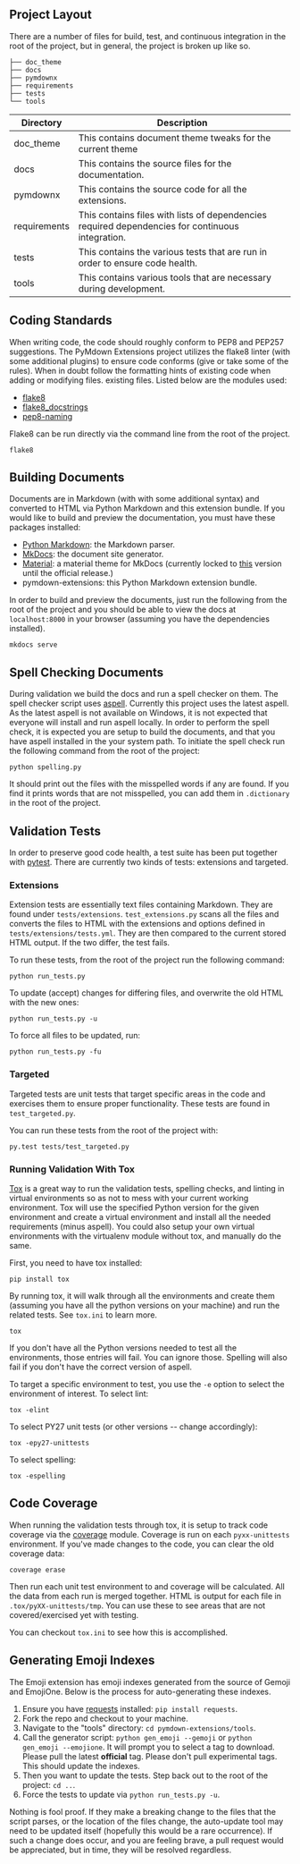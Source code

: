 ## Project Layout

There are a number of files for build, test, and continuous integration in the root of the project, but in general, the project is broken up like so.

```
├── doc_theme
├── docs
├── pymdownx
├── requirements
├── tests
└── tools
```

Directory    | Description
---------    | -----------
doc_theme    | This contains document theme tweaks for the current theme
docs         | This contains the source files for the documentation.
pymdownx     | This contains the source code for all the extensions.
requirements | This contains files with lists of dependencies required dependencies for continuous integration.
tests        | This contains the various tests that are run in order to ensure code health.
tools        | This contains various tools that are necessary during development.

## Coding Standards

When writing code, the code should roughly conform to PEP8 and PEP257 suggestions.  The PyMdown Extensions project utilizes the flake8 linter (with some additional plugins) to ensure code conforms (give or take some of the rules).  When in doubt follow the formatting hints of existing code when adding or modifying files. existing files.  Listed below are the modules used:

- [flake8][1]
- [flake8_docstrings][2]
- [pep8-naming][3]

Flake8 can be run directly via the command line from the root of the project.

```
flake8
```

[1]: https://pypi.python.org/pypi/flake8/3.2.1
[2]: https://pypi.python.org/pypi/flake8-docstrings
[3]: https://pypi.python.org/pypi/pep8-naming

## Building Documents

Documents are in Markdown (with with some additional syntax) and converted to HTML via Python Markdown and this extension bundle. If you would like to build and preview the documentation, you must have these packages installed:

- [Python Markdown][10]: the Markdown parser.
- [MkDocs][11]: the document site generator.
- [Material][12]: a material theme for MkDocs (currently locked to [this][13] version until the official release.)
- pymdown-extensions: this Python Markdown extension bundle.

In order to build and preview the documents, just run the following from the root of the project and you should be able to view the docs at `localhost:8000` in your browser (assuming you have the dependencies installed).

```
mkdocs serve
```

[10]: https://github.com/waylan/Python-Markdown
[11]: https://github.com/mkdocs/mkdocs
[12]: https://github.com/squidfunk/mkdocs-material
[13]: https://github.com/squidfunk/mkdocs-material/tree/2dbf60affd8db8298cd4233002da62429f6427be

## Spell Checking Documents

During validation we build the docs and run a spell checker on them.  The spell checker script uses [aspell][20].  Currently this project uses the latest aspell.  As the latest aspell is not available on Windows, it is not expected that everyone will install and run aspell locally.  In order to perform the spell check, it is expected you are setup to build the documents, and that you have aspell installed in the your system path. To initiate the spell check run the following command from the root of the project:

```
python spelling.py
```

It should print out the files with the misspelled words if any are found.  If you find it prints words that are not misspelled, you can add them in `.dictionary` in the root of the project.

[20]: http://aspell.net/

## Validation Tests

In order to preserve good code health, a test suite has been put together with [pytest][30]. There are currently two kinds of tests: extensions and targeted.

### Extensions

Extension tests are essentially text files containing Markdown. They are found under `tests/extensions`.  `test_extensions.py` scans all the files and converts the files to HTML with the extensions and options defined in `tests/extensions/tests.yml`.  They are then compared to the current stored HTML output.  If the two differ, the test fails.

To run these tests, from the root of the project run the following command:

```
python run_tests.py
```

To update (accept) changes for differing files, and overwrite the old HTML with the new ones:

```
python run_tests.py -u
```

To force all files to be updated, run:

```
python run_tests.py -fu
```

### Targeted

Targeted tests are unit tests that target specific areas in the code and exercises them to ensure proper functionality.  These tests are found in `test_targeted.py`.

You can run these tests from the root of the project with:

```
py.test tests/test_targeted.py
```

[30]: http://doc.pytest.org/en/latest/

### Running Validation With Tox

[Tox][40] is a great way to run the validation tests, spelling checks, and linting in virtual environments so as not to mess with your current working environment. Tox will use the specified Python version for the given environment and create a virtual environment and install all the needed requirements (minus aspell).  You could also setup your own virtual environments with the virtualenv module without tox, and manually do the same.

First, you need to have tox installed:

```
pip install tox
```

By running tox, it will walk through all the environments and create them (assuming you have all the python versions on your machine) and run the related tests.  See `tox.ini` to learn more.

```
tox
```

If you don't have all the Python versions needed to test all the environments, those entries will fail.  You can ignore those.  Spelling will also fail if you don't have the correct version of aspell.

To target a specific environment to test, you use the `-e` option to select the environment of interest.  To select lint:

```
tox -elint
```

To select PY27 unit tests (or other versions -- change accordingly):

```
tox -epy27-unittests
```

To select spelling:

```
tox -espelling
```

[40]: https://pypi.python.org/pypi/tox

## Code Coverage

When running the validation tests through tox, it is setup to track code coverage via the [coverage][50] module.  Coverage is run on each `pyxx-unittests` environment.  If you've made changes to the code, you can clear the old coverage data:

```
coverage erase
```

Then run each unit test environment to and coverage will be calculated. All the data from each run is merged together.  HTML is output for each file in `.tox/pyXX-unittests/tmp`.  You can use these to see areas that are not covered/exercised yet with testing.

You can checkout `tox.ini` to see how this is accomplished.

[50]: https://coverage.readthedocs.io/en/coverage-4.3.1/

## Generating Emoji Indexes

The Emoji extension has emoji indexes generated from the source of Gemoji and EmojiOne.  Below is the process for auto-generating these indexes.

1. Ensure you have [requests][60] installed: `pip install requests`.
2. Fork the repo and checkout to your machine.
3. Navigate to the "tools" directory: `cd pymdown-extensions/tools`.
4. Call the generator script: `python gen_emoji --gemoji` or `python gen_emoji --emojione`.  It will prompt you to select a tag to download.  Please pull the latest **official** tag.  Please don't pull experimental tags.  This should update the indexes.
5. Then you want to update the tests.  Step back out to the root of the project: `cd ..`.
6. Force the tests to update via `python run_tests.py -u`.

Nothing is fool proof.  If they make a breaking change to the files that the script parses, or the location of the files change, the auto-update tool may need to be updated itself (hopefully this would be a rare occurrence).  If such a change does occur, and you are feeling brave, a pull request would be appreciated, but in time, they will be resolved regardless.

[60]: https://pypi.python.org/pypi/requests/
